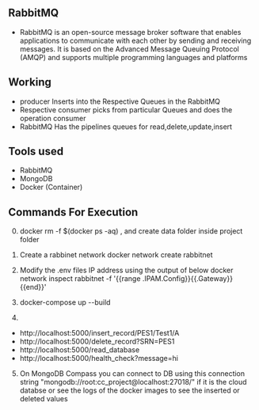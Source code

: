 ## RabbitMQ
- RabbitMQ is an open-source message broker software that enables applications to communicate with each other by sending and receiving messages. It is based on the Advanced Message Queuing Protocol (AMQP) and supports multiple programming languages and platforms

## Working
- producer Inserts into the Respective Queues in the RabbitMQ
- Respective consumer picks from particular Queues and does the operation consumer 
- RabbitMQ Has the pipelines queues for read,delete,update,insert

## Tools used
- RabbitMQ
- MongoDB
- Docker (Container)

## Commands For Execution
0. docker rm -f $(docker ps -aq) , and create data folder inside project folder

1. Create a rabbinet network 
docker network create rabbitnet

2. Modify the .env files IP address using the output of below
docker network inspect rabbitnet -f '{{range .IPAM.Config}}{{.Gateway}}{{end}}'

3. docker-compose up --build

4. 
- http://localhost:5000/insert_record/PES1/Test1/A
- http://localhost:5000/delete_record?SRN=PES1
- http://localhost:5000/read_database
- http://localhost:5000/health_check?message=hi

5. On MongoDB Compass you can connect to DB using this connection string
"mongodb://root:cc_project@localhost:27018/"  if it is the cloud databse 
or
see the logs of the docker images to see the inserted or deleted values


